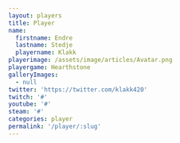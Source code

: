 ```yaml
---
layout: players
title: Player
name:
  firstname: Endre
  lastname: Stedje
  playername: Klakk
playerimage: /assets/image/articles/Avatar.png
playergame: Hearthstone
galleryImages:
  - null
twitter: 'https://twitter.com/klakk420'
twitch: '#'
youtube: '#'
steam: '#'
categories: player
permalink: '/player/:slug'
---
```

